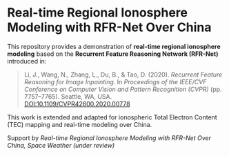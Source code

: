# Real-time Regional Ionosphere Modeling with RFR-Net Over China

This repository provides a demonstration of **real-time regional ionosphere modeling** based on the **Recurrent Feature Reasoning Network (RFR-Net)** introduced in:

> Li, J., Wang, N., Zhang, L., Du, B., & Tao, D. (2020). *Recurrent Feature Reasoning for Image Inpainting*. In *Proceedings of the IEEE/CVF Conference on Computer Vision and Pattern Recognition (CVPR)* (pp. 7757–7765). Seattle, WA, USA.  
> [DOI:10.1109/CVPR42600.2020.00778](https://doi.org/10.1109/CVPR42600.2020.00778)

This work is extended and adapted for ionospheric Total Electron Content (TEC) mapping and real-time modeling over China.

Support by *Real-time Regional Ionosphere Modeling with RFR-Net Over China, Space Weather (under review)*
